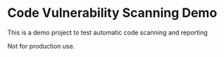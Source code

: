 # Code Vulnerability Scanning Demo

This is a demo project to test automatic code scanning and reporting

Not for production use.
